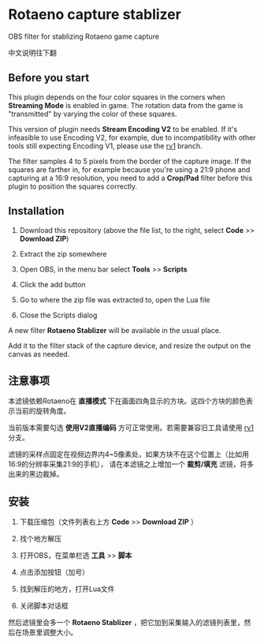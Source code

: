 # Rotaeno capture stablizer
OBS filter for stablizing Rotaeno game capture

中文说明往下翻

## Before you start
This plugin depends on the four color squares in the corners when **Streaming Mode** is enabled in game.
The rotation data from the game is "transmitted" by varying the color of these squares.

This version of plugin needs **Stream Encoding V2** to be enabled. If it's infeasible to use Encoding V2,
for example, due to incompatibility with other tools still expecting Encoding V1,
please use the [rv1](https://github.com/linnaea/obs-rotaeno-stablizer/tree/rv1) branch.

The filter samples 4 to 5 pixels from the border of the capture image. If the squares are farther in,
for example because you're using a 21:9 phone and capturing at a 16:9 resolution, you need to
add a **Crop/Pad** filter before this plugin to position the squares correctly.

## Installation
1. Download this repository (above the file list, to the right, select **Code** >> **Download ZIP**)

2. Extract the zip somewhere

3. Open OBS, in the menu bar select **Tools** >> **Scripts**

4. Click the add button

5. Go to where the zip file was extracted to, open the Lua file

6. Close the Scripts dialog

A new filter **Rotaeno Stablizer** will be available in the usual place.

Add it to the filter stack of the capture device, and resize the output on the canvas as needed.

## 注意事项
本滤镜依赖Rotaeno在 **直播模式** 下在画面四角显示的方块。这四个方块的颜色表示当前的旋转角度。

当前版本需要勾选 **使用V2直播编码** 方可正常使用。若需要兼容旧工具请使用
[rv1](https://github.com/linnaea/obs-rotaeno-stablizer/tree/rv1) 分支。

滤镜的采样点固定在视频边界内4~5像素处，如果方块不在这个位置上（比如用16:9的分辨率采集21:9的手机），
请在本滤镜之上增加一个 **裁剪/填充** 滤镜，将多出来的黑边裁掉。

## 安装
1. 下载压缩包（文件列表右上方 **Code** >> **Download ZIP** ）

2. 找个地方解压

3. 打开OBS，在菜单栏选 **工具** >> **脚本**

4. 点击添加按钮（加号）

5. 找到解压的地方，打开Lua文件

6. 关闭脚本对话框

然后滤镜里会多一个 **Rotaeno Stablizer** ，把它加到采集输入的滤镜列表里，然后在场景里调整大小。
